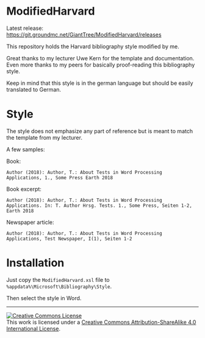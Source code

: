 # ModifiedHarvard

Latest release: https://git.groundmc.net/GiantTree/ModifiedHarvard/releases

This repository holds the Harvard bibliography style modified by me.

Great thanks to my lecturer Uwe Kern for the template and documentation.  
Even more thanks to my peers for basically proof-reading this bibliography style.

Keep in mind that this style is in the german language but should be easily translated to German.

# Style
The style does not emphasize any part of reference but is meant to match the template from my lecturer.

A few samples:

Book:
```
Author (2018): Author, T.: About Tests in Word Processing Applications, 1., Some Press Earth 2018
```

Book excerpt:
```
Author (2018): Author, T.: About Tests in Word Processing Applications. In: T. Author Hrsg. Tests. 1., Some Press, Seiten 1-2, Earth 2018
```

Newspaper article:
```
Author (2018): Author, T.: About Tests in Word Processing Applications, Test Newspaper, I(1), Seiten 1-2
```

# Installation
Just copy the `ModifiedHarvard.xsl` file to `%appdata%\Microsoft\Bibliography\Style`.

Then select the style in Word.

---

[![Creative Commons License](https://i.creativecommons.org/l/by-sa/4.0/88x31.png)](http://creativecommons.org/licenses/by-sa/4.0/)  
This work is licensed under a [Creative Commons Attribution-ShareAlike 4.0 International License](http://creativecommons.org/licenses/by-sa/4.0/).
